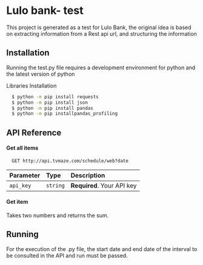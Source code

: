 
# Lulo bank- test

This project is generated as a test for Lulo Bank, the original idea is based on extracting information from a Rest api url, and structuring the information


## Installation

Running the test.py file requires a development environment for python and the latest version of python

Libraries Installation
```bash
  $ python -m pip install requests
  $ python -m pip install json
  $ python -m pip install pandas
  $ python -m pip installpandas_profiling
```
    
## API Reference

#### Get all items

```http
  GET http://api.tvmaze.com/schedule/web?date
```

| Parameter | Type     | Description                |
| :-------- | :------- | :------------------------- |
| `api_key` | `string` | **Required**. Your API key |

#### Get item

Takes two numbers and returns the sum.


## Running 

For the execution of the .py file, the start date and end date of the interval to be consulted in the API and run must be passed.


